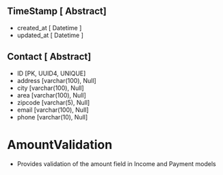 ## TimeStamp [ Abstract]
- created_at [ Datetime ]
- updated_at [ Datetime ]
## Contact [ Abstract]
- ID [PK, UUID4, UNIQUE]
- address [varchar(100), Null]
- city [varchar(100), Null]
- area [varchar(100), Null]
- zipcode [varchar(5), Null]
- email [varchar(100), Null]
- phone [varchar(10), Null]

# AmountValidation
- Provides validation of the amount field in Income and Payment models